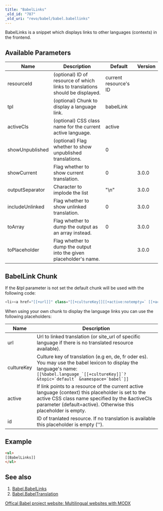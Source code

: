 ```yaml
---
title: "BabelLinks"
_old_id: "787"
_old_uri: "revo/babel/babel.babellinks"
---
```


BabelLinks is a snippet which displays links to other languages (contexts) in the frontend.

## Available Parameters

| Name            | Description                                                                   | Default               | Version |
| --------------- | ----------------------------------------------------------------------------- | --------------------- | ------- |
| resourceId      | (optional) ID of resource of which links to translations should be displayed. | current resource's ID |         |
| tpl             | (optional) Chunk to display a language link.                                  | babelLink             |         |
| activeCls       | (optional) CSS class name for the current active language.                    | active                |         |
| showUnpublished | (optional) Flag whether to show unpublished translations.                     | 0                     |         |
| showCurrent     | Flag whether to show current translation.                                     | 0                     | 3.0.0   |
| outputSeparator | Character to implode the list                                                 | "\\n"                 | 3.0.0   |
| includeUnlinked | Flag whether to show unlinked translation.                                    | 0                     | 3.0.0   |
| toArray         | Flag whether to dump the output as an array instead.                          | 0                     | 3.0.0   |
| toPlaceholder   | Flag whether to dump the output into the given placeholder's name.            |                       | 3.0.0   |

## BabelLink Chunk

If the &tpl parameter is not set the default chunk will be used with the following code:

``` php
<li><a href="[[+url]]" class="[[+cultureKey]][[+active:notempty=` [[+active]]`]]">[[%babel.language_[[+cultureKey]]? &topic=`default` &namespace=`babel`]]</a></li>
```

When using your own chunk to display the language links you can use the following placeholders:

| Name       | Description                                                                                                                                                                                                             |
| ---------- | ----------------------------------------------------------------------------------------------------------------------------------------------------------------------------------------------------------------------- |
| url        | Url to linked translation (or site\_url of specific language if there is no translated resource available).                                                                                                             |
| cultureKey | Culture key of translation (e.g en, de, fr oder es). You may use the babel lexicon to display the language's name: ```[[%babel.language_`[[+cultureKey]]`? &topic=`default` &namespace=`babel`]]```                     |
| active     | If link points to a resource of the current active language (context) this placeholder is set to the active CSS class name specified by the &activeCls parameter (default=active). Otherwise this placeholder is empty. |
| id         | ID of tranlated resource. If no translation is available this placeholder is empty ('').                                                                                                                                |

## Example

``` html
<ul>
[[BabelLinks]]
</ul>
```

## See also

1. [Babel.BabelLinks](extras/babel/babellinks)
2. [Babel.BabelTranslation](extras/babel/babeltranslation)

[Offical Babel project website: Multilingual websites with MODX](http://www.multilingual-modx.com/)
